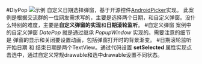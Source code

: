 #DiyPop
![示例](https://upload-images.jianshu.io/upload_images/25929436-49ead0532944eb45.gif?imageMogr2/auto-orient/strip)
自定义日期选择弹窗，基于开源控件[AndroidPicker](https://github.com/gzu-liyujiang/AndroidPicker)实现。
此案例是根据交流群的一位网友需求写的，主要是选择两个日期，和自定义弹窗。没什么特别的难度，主要是**自定义弹窗的实现**和**日期滚轮监听**。
#自定义弹窗
案例中的自定义弹窗 *DatePop* 就是通过继承 *PopupWindow* 实现的。需要注意的细节是 弹窗的显示和关闭要设置动画，包括弹窗打开时的背景渐变。
#日期滚轮监听
开始日期 和 结束日期是两个TextView。通过代码设置 **setSelected** 属性实现点击选中，通过自定义常规drawable和选中drawable设置不同状态。